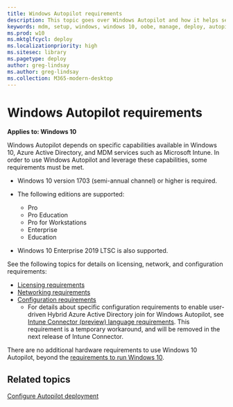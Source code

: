 ```yaml
---
title: Windows Autopilot requirements
description: This topic goes over Windows Autopilot and how it helps setup OOBE Windows 10 devices.
keywords: mdm, setup, windows, windows 10, oobe, manage, deploy, autopilot, ztd, zero-touch, partner, msfb, intune
ms.prod: w10
ms.mktglfcycl: deploy
ms.localizationpriority: high
ms.sitesec: library
ms.pagetype: deploy
author: greg-lindsay
ms.author: greg-lindsay
ms.collection: M365-modern-desktop
---
```


# Windows Autopilot requirements

**Applies to: Windows 10**

Windows Autopilot depends on specific capabilities available in Windows 10, Azure Active Directory, and MDM services such as Microsoft Intune.  In order to use Windows Autopilot and leverage these capabilities, some requirements must be met.

- Windows 10 version 1703 (semi-annual channel) or higher is required. 
- The following editions are supported:
    -   Pro
    -   Pro Education
    -   Pro for Workstations
    -   Enterprise
    -   Education

- Windows 10 Enterprise 2019 LTSC is also supported.

See the following topics for details on licensing, network, and configuration requirements:
- [Licensing requirements](windows-autopilot-requirements-licensing.md)
- [Networking requirements](windows-autopilot-requirements-network.md)
- [Configuration requirements](windows-autopilot-requirements-configuration.md)
    - For details about specific configuration requirements to enable user-driven Hybrid Azure Active Directory join for Windows Autopilot, see [Intune Connector (preview) language requirements](intune-connector.md). This requirement is a temporary workaround, and will be removed in the next release of Intune Connector. 

There are no additional hardware requirements to use Windows 10 Autopilot, beyond the [requirements to run Windows 10](https://www.microsoft.com/windows/windows-10-specifications).

## Related topics

[Configure Autopilot deployment](configure-autopilot.md)
